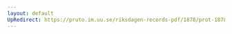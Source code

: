 ```yaml
---
layout: default
UpRedirect: https://pruto.im.uu.se/riksdagen-records-pdf/1878/prot-1878--fk--042/prot-1878--fk--042_030.pdf
---
```

